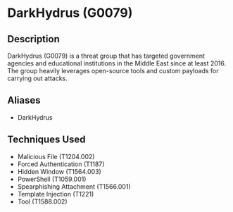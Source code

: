 # DarkHydrus (G0079)

## Description
DarkHydrus (G0079) is a threat group that has targeted government agencies and educational institutions in the Middle East since at least 2016. The group heavily leverages open-source tools and custom payloads for carrying out attacks.  

## Aliases
- DarkHydrus

## Techniques Used
- Malicious File (T1204.002)
- Forced Authentication (T1187)
- Hidden Window (T1564.003)
- PowerShell (T1059.001)
- Spearphishing Attachment (T1566.001)
- Template Injection (T1221)
- Tool (T1588.002)
